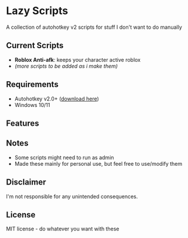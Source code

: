 # Lazy Scripts

A collection of autohotkey v2 scripts for stuff I don't want to do manually

## Current Scripts

- **Roblox Anti-afk**: keeps your character active roblox
- *(more scripts to be added as i make them)*

## Requirements

- Autohotkey v2.0+ ([download here](https://www.autohotkey.com/))
- Windows 10/11

## Features 

## Notes

- Some scripts might need to run as admin
- Made these mainly for personal use, but feel free to use/modify them

## Disclaimer

I'm not responsible for any unintended consequences.

## License

MIT license - do whatever you want with these